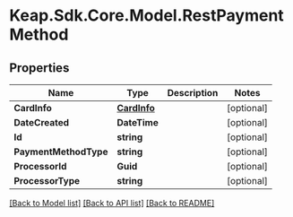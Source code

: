 # Keap.Sdk.Core.Model.RestPaymentMethod

## Properties

Name | Type | Description | Notes
------------ | ------------- | ------------- | -------------
**CardInfo** | [**CardInfo**](CardInfo.md) |  | [optional] 
**DateCreated** | **DateTime** |  | [optional] 
**Id** | **string** |  | [optional] 
**PaymentMethodType** | **string** |  | [optional] 
**ProcessorId** | **Guid** |  | [optional] 
**ProcessorType** | **string** |  | [optional] 

[[Back to Model list]](../README.md#documentation-for-models) [[Back to API list]](../README.md#documentation-for-api-endpoints) [[Back to README]](../README.md)

